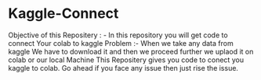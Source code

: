 # Kaggle-Connect
Objective of this Repositery : - In this repository you will get code to connect Your colab to kaggle
Problem :- When we take any data from kaggle We have to download it and then we proceed further we uplaod it on colab or our local Machine This Repositery gives you code to conect you kaggle to colab. Go ahead if you face any issue then just rise the issue.
